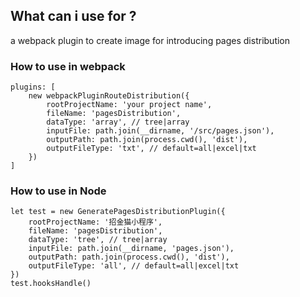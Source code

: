 ## What can i use for ?
a webpack plugin to create image for introducing pages distribution

### How to use in webpack
    plugins: [
        new webpackPluginRouteDistribution({
            rootProjectName: 'your project name',
            fileName: 'pagesDistribution',
            dataType: 'array', // tree|array
            inputFile: path.join(__dirname, '/src/pages.json'),
            outputPath: path.join(process.cwd(), 'dist'),
            outputFileType: 'txt', // default=all|excel|txt
        })
    ]

### How to use in Node
    let test = new GeneratePagesDistributionPlugin({
        rootProjectName: '招金猫小程序',
        fileName: 'pagesDistribution',
        dataType: 'tree', // tree|array
        inputFile: path.join(__dirname, 'pages.json'),
        outputPath: path.join(process.cwd(), 'dist'),
        outputFileType: 'all', // default=all|excel|txt
    })
    test.hooksHandle()